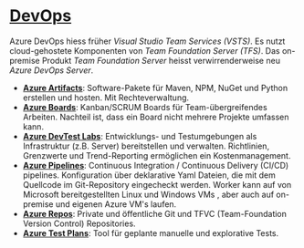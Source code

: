 # [DevOps]

Azure DevOps hiess früher _Visual Studio Team Services (VSTS)_. Es nutzt
cloud-gehostete Komponenten von _Team Foundation Server (TFS)_. Das on-premise
Produkt _Team Foundation Server_ heisst verwirrenderweise neu _Azure DevOps
Server_.

* **[Azure Artifacts]**: Software-Pakete für Maven, NPM, NuGet und Python
    erstellen und hosten. Mit Rechteverwaltung.
* **[Azure Boards]**: Kanban/SCRUM Boards für Team-übergreifendes Arbeiten.
    Nachteil ist, dass ein Board nicht mehrere Projekte umfassen kann.
* **[Azure DevTest Labs]**: Entwicklungs- und Testumgebungen als Infrastruktur
    (z.B. Server) bereitstellen und verwalten. Richtlinien, Grenzwerte und
    Trend-Reporting ermöglichen ein Kostenmanagement.
* **[Azure Pipelines]**: Continuous Integration / Continuous Delivery (CI/CD)
    pipelines. Konfiguration über deklarative Yaml Dateien, die mit dem
    Quellcode im Git-Repository eingecheckt werden. Worker kann auf von
    Microsoft bereitgestellten Linux und Windows VMs , aber auch auf
    on-premise und eigenen Azure VM's laufen.
* **[Azure Repos]**: Private und öffentliche Git und TFVC (Team-Foundation
    Version Control) Repositories.
* **[Azure Test Plans]**: Tool für geplante manuelle und explorative Tests.

[DevOps]: https://azure.microsoft.com/de-de/services/#devops
[Azure Artifacts]: https://azure.microsoft.com/de-de/services/devops/artifacts/
[Azure Boards]: https://azure.microsoft.com/de-de/services/devops/boards/
[Azure DevTest Labs]: https://azure.microsoft.com/de-de/services/devtest-lab/
[Azure Pipelines]: https://azure.microsoft.com/de-de/services/devops/pipelines/
[Azure Repos]: https://azure.microsoft.com/de-de/services/devops/repos/
[Azure Test Plans]: https://azure.microsoft.com/de-de/services/devops/test-plans/
